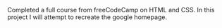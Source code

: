 Completed a full course from freeCodeCamp on HTML and CSS. In this project I will attempt to recreate the google homepage. 